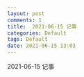 ```yaml
---
layout: post
comments: 1
title:  2021-06-15 记事
categories: Default
tags: Default
date: 2021-06-15 13:03
---
```


 2021-06-15 记事





